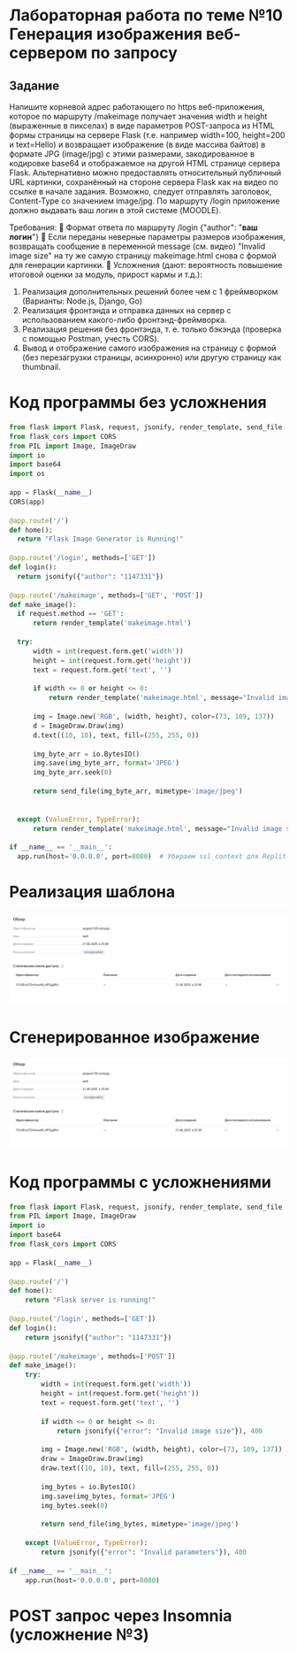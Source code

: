 # Лабораторная работа по теме №10 Генерация изображения веб-сервером по запросу

## Задание 
Напишите корневой адрес работающего по https веб-приложения, которое по маршруту /makeimage получает значения width и height (выраженные в пикселах) в виде параметров POST-запроса из HTML формы страницы на сервере Flask (т.е. например width=100, height=200 и text=Hello) и возвращает изображение (в виде массива байтов) в формате JPG (image/jpg) с этими размерами, закодированное в кодировке base64 и отображаемое на другой HTML странице сервера Flask. Альтернативно можно предоставлять относительный публичный URL картинки, сохранённый на стороне сервера Flask как на видео по ссылке в начале задания. Возможно, следует отправлять заголовок, Content-Type со значением image/jpg. По маршруту /login приложение должно выдавать ваш логин в этой системе (MOODLE).

Требования: 
:small_red_triangle: Формат ответа по маршруту /login {"author": "__ваш логин__"}
:small_red_triangle: Если переданы неверные параметры размеров изображения, возвращать сообщение в переменной message (см. видео) "Invalid image size" на ту же самую страницу makeimage.html снова с формой для генерации картинки.
:small_red_triangle: Усложнения (дают: вероятность повышение итоговой оценки за модуль, прирост кармы и т.д.): 
1. Реализация дополнительных решений более чем с 1 фреймворком (Варианты: Node.js, Django, Go)
2. Реализация фронтэнда и отправка данных на сервер с использованием какого-либо фронтэнд-фреймворка.
3. Реализация решения без фронтэнда, т. е. только бэкэнда (проверка с помощью Postman, учесть CORS). 
4. Вывод и отображение самого изображения на страницу с формой (без перезагрузки страницы, асинхронно) или другую страницу как thumbnail.

# Код программы без усложнения
  ```python
from flask import Flask, request, jsonify, render_template, send_file
from flask_cors import CORS  
from PIL import Image, ImageDraw
import io
import base64
import os

app = Flask(__name__)
CORS(app)  

@app.route('/')
def home():
    return "Flask Image Generator is Running!"

@app.route('/login', methods=['GET'])
def login():
    return jsonify({"author": "1147331"})

@app.route('/makeimage', methods=['GET', 'POST'])
def make_image():
    if request.method == 'GET':
        return render_template('makeimage.html')

    try:
        width = int(request.form.get('width'))
        height = int(request.form.get('height'))
        text = request.form.get('text', '')

        if width <= 0 or height <= 0:
            return render_template('makeimage.html', message="Invalid image size")

        img = Image.new('RGB', (width, height), color=(73, 109, 137))
        d = ImageDraw.Draw(img)
        d.text((10, 10), text, fill=(255, 255, 0))

        img_byte_arr = io.BytesIO()
        img.save(img_byte_arr, format='JPEG')
        img_byte_arr.seek(0)

        return send_file(img_byte_arr, mimetype='image/jpeg')


    except (ValueError, TypeError):
        return render_template('makeimage.html', message="Invalid image size")

if __name__ == '__main__':
    app.run(host='0.0.0.0', port=8080)  # Убираем ssl_context для Replit
  ```
# Реализация шаблона 
![скриншот](https://github.com/BlohinaValeria/Computer-workshop-IVT/blob/main/LR%209/LAB.png)

# Сгенерированное изображение 
![скриншот](https://github.com/BlohinaValeria/Computer-workshop-IVT/blob/main/LR%209/LAB.png)

# Код программы с усложнениями
```python
from flask import Flask, request, jsonify, render_template, send_file
from PIL import Image, ImageDraw
import io
import base64
from flask_cors import CORS 

app = Flask(__name__)

@app.route('/')
def home():
    return "Flask server is running!"

@app.route('/login', methods=['GET'])
def login():
    return jsonify({"author": "1147331"}) 

@app.route('/makeimage', methods=['POST'])
def make_image():
    try:
        width = int(request.form.get('width'))
        height = int(request.form.get('height'))
        text = request.form.get('text', '')

        if width <= 0 or height <= 0:
            return jsonify({"error": "Invalid image size"}), 400

        img = Image.new('RGB', (width, height), color=(73, 109, 137))
        draw = ImageDraw.Draw(img)
        draw.text((10, 10), text, fill=(255, 255, 0))

        img_bytes = io.BytesIO()
        img.save(img_bytes, format='JPEG')
        img_bytes.seek(0)

        return send_file(img_bytes, mimetype='image/jpeg')

    except (ValueError, TypeError):
        return jsonify({"error": "Invalid parameters"}), 400

if __name__ == '__main__':
    app.run(host='0.0.0.0', port=8080)
```
# POST запрос через Insomnia (усложнение №3)
[]()

